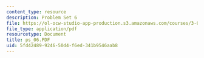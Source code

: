 ```yaml
---
content_type: resource
description: Problem Set 6
file: https://ol-ocw-studio-app-production.s3.amazonaws.com/courses/3-00-thermodynamics-of-materials-fall-2002/5fd42489924650d4f6ed341b9546aab8_ps_06.PDF
file_type: application/pdf
resourcetype: Document
title: ps_06.PDF
uid: 5fd42489-9246-50d4-f6ed-341b9546aab8
---
```

